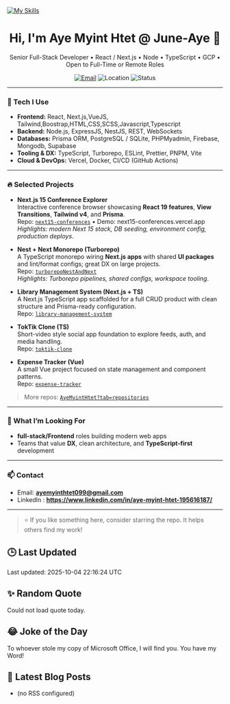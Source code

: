 [![My Skills](https://skillicons.dev/icons?i=js,nextjs,react,,reduxnodejs,rabbitmq,pug,html,css,bootstrap,mongodb,mysql,docker,express,firebase,git,heroku,babel)](https://skillicons.dev)
<!-- Profile README for github.com/AyeMyintHtet -->

<h1 align="center">Hi, I'm Aye Myint Htet @ June-Aye 👋</h1>
<p align="center">
  Senior Full-Stack Developer • React / Next.js • Node • TypeScript • GCP • Open to Full-Time or Remote Roles
</p>

<p align="center">
  <a href="mailto:ayemyinthtet099@gmail.com"><img alt="Email" src="https://img.shields.io/badge/Email-ayemyinthtet099%40gmail.com-informational?logo=gmail"></a>
  <img alt="Location" src="https://img.shields.io/badge/Bangkok-Thailand-ff69b4">
  <!-- <img alt="Status" src="https://img.shields.io/badge/Open%20to-Remote%20Work-brightgreen"> -->
  <img alt="Status" src="https://img.shields.io/badge/OpenTo-Full%20Time%20or%20Remote%20Work-brightgreen">
</p>

---

### 🧰 Tech I Use
- **Frontend:** React, Next.js,VueJS, Tailwind,Boostrap,HTML,CSS,SCSS,Javascript,Typescript
- **Backend:** Node.js, ExpressJS, NestJS, REST, WebSockets
- **Databases:** Prisma ORM, PostgreSQL / SQLite, PHPMyadmin, Firebase, Mongodb, Supabase
- **Tooling & DX:** TypeScript, Turborepo, ESLint, Prettier, PNPM, Vite
- **Cloud & DevOps:** Vercel, Docker, CI/CD (GitHub Actions)

---

### 🔥 Selected Projects

- **Next.js 15 Conference Explorer**  
  Interactive conference browser showcasing **React 19 features**, **View Transitions**, **Tailwind v4**, and **Prisma**.  
  Repo: [`next15-conferences`](https://github.com/AyeMyintHtet/next15-conferences) • Demo: next15-conferences.vercel.app  
  _Highlights: modern Next 15 stack, DB seeding, environment config, production deploys_.

- **Nest + Next Monorepo (Turborepo)**  
  A TypeScript monorepo wiring **Next.js apps** with shared **UI packages** and lint/format configs; great DX on large projects.  
  Repo: [`turborepoNestAndNext`](https://github.com/AyeMyintHtet/turborepoNestAndNext)  
  _Highlights: Turborepo pipelines, shared configs, workspace tooling_.

- **Library Management System (Next.js + TS)**  
  A Next.js TypeScript app scaffolded for a full CRUD product with clean structure and Prisma-ready configuration.  
  Repo: [`library-management-system`](https://github.com/AyeMyintHtet/library-management-system)

- **TokTik Clone (TS)**  
  Short-video style social app foundation to explore feeds, auth, and media handling.  
  Repo: [`toktik-clone`](https://github.com/AyeMyintHtet/toktik-clone)

- **Expense Tracker (Vue)**  
  A small Vue project focused on state management and component patterns.  
  Repo: [`expense-tracker`](https://github.com/AyeMyintHtet/expense-tracker)

> More repos: [`AyeMyintHtet?tab=repositories`](https://github.com/AyeMyintHtet?tab=repositories)

---

### 💼 What I’m Looking For
- **full-stack/Frontend** roles building modern web apps
- Teams that value **DX**, clean architecture, and **TypeScript-first** development

---

### 📫 Contact
- Email: **ayemyinthtet099@gmail.com**
- LinkedIn : **https://www.linkedin.com/in/aye-myint-htet-195616187/**

---

> ⭐ If you like something here, consider starring the repo. It helps others find my work!
## 🕒 Last Updated
<!--START_SECTION:updated-->
Last updated: 2025-10-04 22:16:24 UTC
<!--END_SECTION:updated-->

## ✨ Random Quote
<!--START_SECTION:quote-->
Could not load quote today.
<!--END_SECTION:quote-->

## 😂 Joke of the Day
<!--START_SECTION:joke-->
To whoever stole my copy of Microsoft Office, I will find you. You have my Word!
<!--END_SECTION:joke-->

## 📝 Latest Blog Posts
<!--START_SECTION:blog-->
- (no RSS configured)
<!--END_SECTION:blog-->


